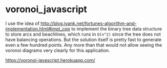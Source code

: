 # voronoi_javascript

I use the idea of http://blog.ivank.net/fortunes-algorithm-and-implementation.html#impl_cpp to implement the binary tree data structure to store arcs and beachlines, which runs in `O(n^2)` since the tree does not have balancing operations. But the solution itself is pretty fast to generate even a few hundred points. Any more than that would not allow seeing the voronoi diagrams very clearly for this application.

https://voronoi-javascript.herokuapp.com/
